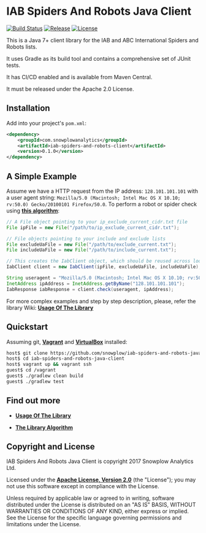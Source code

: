 # IAB Spiders And Robots Java Client

[![Build Status](https://api.travis-ci.org/snowplow/iab-spiders-and-robots-java-client.svg?branch=master)][travis]
[![Release](https://img.shields.io/github/release/snowplow/iab-spiders-and-robots-java-client.svg?style=flat)][releases]
[![License](http://img.shields.io/badge/license-Apache--2-blue.svg?style=flat)][license]

This is a Java 7+ client library for the IAB and ABC International Spiders and Robots lists.

It uses Gradle as its build tool and contains a comprehensive set of JUnit tests.

It has CI/CD enabled and is available from Maven Central.

It must be released under the Apache 2.0 License.

## Installation

Add into your project's `pom.xml`:

```xml
<dependency>
    <groupId>com.snowplowanalytics</groupId>
    <artifactId>iab-spiders-and-robots-client</artifactId>
    <version>0.1.0</version>
</dependency>
```

## A Simple Example

Assume we have a HTTP request from the IP address: `128.101.101.101` with a user agent string: 
`Mozilla/5.0 (Macintosh; Intel Mac OS X 10.10; rv:50.0) Gecko/20100101 Firefox/50.0`.
To perform a robot or spider check using **[this algorithm][wiki-algorithm]**:

```java
// A File object pointing to your ip_exclude_current_cidr.txt file
File ipFile = new File("/path/to/ip_exclude_current_cidr.txt");

// File objects pointing to your include and exclude lists
File excludeUaFile = new File("/path/to/exclude_current.txt");
File includeUaFile = new File("/path/to/include_current.txt");

// This creates the IabClient object, which should be reused across lookups.
IabClient client = new IabClient(ipFile, excludeUaFile, includeUaFile);

String useragent = "Mozilla/5.0 (Macintosh; Intel Mac OS X 10.10; rv:50.0) Gecko/20100101 Firefox/50.0";
InetAddress ipAddress = InetAddress.getByName("128.101.101.101");
IabResponse iabResponse = client.check(useragent, ipAddress);
```

For more complex examples and step by step description, please, refer the library Wiki: **[Usage Of The Library][wiki-usage]**

## Quickstart

Assuming git, **[Vagrant][vagrant-install]** and **[VirtualBox][virtualbox-install]** installed:

```bash
host$ git clone https://github.com/snowplow/iab-spiders-and-robots-java-client.git
host$ cd iab-spiders-and-robots-java-client
host$ vagrant up && vagrant ssh
guest$ cd /vagrant
guest$ ./gradlew clean build
guest$ ./gradlew test
```

## Find out more

* **[Usage Of The Library][wiki-usage]**

* **[The Library Algorithm][wiki-algorithm]**

## Copyright and License

IAB Spiders And Robots Java Client is copyright 2017 Snowplow Analytics Ltd.

Licensed under the **[Apache License, Version 2.0][license]** (the "License"); you may not use this software except in compliance with the License.

Unless required by applicable law or agreed to in writing, software distributed under the License is distributed on an "AS IS" BASIS, WITHOUT WARRANTIES OR CONDITIONS OF ANY KIND, either express or implied. See the License for the specific language governing permissions and limitations under the License.

[travis]: https://travis-ci.org/snowplow/iab-spiders-and-robots-java-client
[releases]: https://github.com/snowplow/iab-spiders-and-robots-java-client/releases

[vagrant-install]: http://docs.vagrantup.com/v2/installation/index.html
[virtualbox-install]: https://www.virtualbox.org/wiki/Downloads

[wiki-usage]: https://github.com/snowplow/iab-spiders-and-robots-java-client/wiki/Usage-Of-The-Library
[wiki-algorithm]: https://github.com/snowplow/iab-spiders-and-robots-java-client/wiki/The-Library-Algorithm
[license]: http://www.apache.org/licenses/LICENSE-2.0

